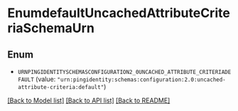 # EnumdefaultUncachedAttributeCriteriaSchemaUrn

## Enum


* `URNPINGIDENTITYSCHEMASCONFIGURATION2_0UNCACHED_ATTRIBUTE_CRITERIADEFAULT` (value: `"urn:pingidentity:schemas:configuration:2.0:uncached-attribute-criteria:default"`)


[[Back to Model list]](../README.md#documentation-for-models) [[Back to API list]](../README.md#documentation-for-api-endpoints) [[Back to README]](../README.md)


